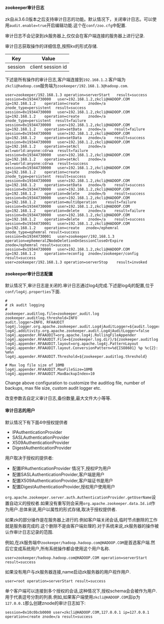 

#### zookeeper审计日志

zk自从3.6.0版本之后支持审计日志的功能。默认情况下，关闭审计日志。可以使用`audit.enable=true`开启编辑功能.这个在`conf/zoo.cfg`中配置.

审计日志不会记录到zk服务器上,仅仅会在客户端连接的服务器上进行记录.

审计日志获取操作的详细信息,按照kv的形式存储.

| Key   | Value |
| ----- | ----- |
|session | client session id |
下述是所有操作的审计日志,客户端连接到`192.168.1.2`.客户端为`zkcli@hadoop.com`服务端为`zookeeper/192.168.1.3@hadoop.com`.

    user=zookeeper/192.168.1.3 operation=serverStart   result=success
    session=0x19344730000   user=192.168.1.2,zkcli@HADOOP.COM  ip=192.168.1.2    operation=create    znode=/a    znode_type=persistent  result=success
    session=0x19344730000   user=192.168.1.2,zkcli@HADOOP.COM  ip=192.168.1.2    operation=create    znode=/a    znode_type=persistent  result=failure
    session=0x19344730000   user=192.168.1.2,zkcli@HADOOP.COM  ip=192.168.1.2    operation=setData   znode=/a    result=failure
    session=0x19344730000   user=192.168.1.2,zkcli@HADOOP.COM  ip=192.168.1.2    operation=setData   znode=/a    result=success
    session=0x19344730000   user=192.168.1.2,zkcli@HADOOP.COM  ip=192.168.1.2    operation=setAcl    znode=/a    acl=world:anyone:cdrwa  result=failure
    session=0x19344730000   user=192.168.1.2,zkcli@HADOOP.COM  ip=192.168.1.2    operation=setAcl    znode=/a    acl=world:anyone:cdrwa  result=success
    session=0x19344730000   user=192.168.1.2,zkcli@HADOOP.COM  ip=192.168.1.2    operation=create    znode=/b    znode_type=persistent  result=success
    session=0x19344730000   user=192.168.1.2,zkcli@HADOOP.COM  ip=192.168.1.2    operation=setData   znode=/b    result=success
    session=0x19344730000   user=192.168.1.2,zkcli@HADOOP.COM  ip=192.168.1.2    operation=delete    znode=/b    result=success
    session=0x19344730000   user=192.168.1.2,zkcli@HADOOP.COM  ip=192.168.1.2    operation=multiOperation    result=failure
    session=0x19344730000   user=192.168.1.2,zkcli@HADOOP.COM  ip=192.168.1.2    operation=delete    znode=/a    result=failure
    session=0x19344730000   user=192.168.1.2,zkcli@HADOOP.COM  ip=192.168.1.2    operation=delete    znode=/a    result=success
    session=0x19344730001   user=192.168.1.2,zkcli@HADOOP.COM  ip=192.168.1.2    operation=create   znode=/ephemral znode_type=ephemral result=success
    session=0x19344730001   user=zookeeper/192.168.1.3   operation=ephemeralZNodeDeletionOnSessionCloseOrExpire  znode=/ephemral result=success
    session=0x19344730000   user=192.168.1.2,zkcli@HADOOP.COM  ip=192.168.1.2    operation=reconfig  znode=/zookeeper/config result=success
    user=zookeeper/192.168.1.3 operation=serverStop    result=invoked

#### zookeeper审计日志配置

默认情况下,审计日志是关闭的.审计日志通过log4j完成.下述是log4j的配置,位于`conf/log4j.properties`下面.

    #
    # zk audit logging
    #
    zookeeper.auditlog.file=zookeeper_audit.log
    zookeeper.auditlog.threshold=INFO
    audit.logger=INFO, RFAAUDIT
    log4j.logger.org.apache.zookeeper.audit.Log4jAuditLogger=${audit.logger}
    log4j.additivity.org.apache.zookeeper.audit.Log4jAuditLogger=false
    log4j.appender.RFAAUDIT=org.apache.log4j.RollingFileAppender
    log4j.appender.RFAAUDIT.File=${zookeeper.log.dir}/${zookeeper.auditlog.file}
    log4j.appender.RFAAUDIT.layout=org.apache.log4j.PatternLayout
    log4j.appender.RFAAUDIT.layout.ConversionPattern=%d{ISO8601} %p %c{2}: %m%n
    log4j.appender.RFAAUDIT.Threshold=${zookeeper.auditlog.threshold}
    
    # Max log file size of 10MB
    log4j.appender.RFAAUDIT.MaxFileSize=10MB
    log4j.appender.RFAAUDIT.MaxBackupIndex=10

Change above configuration to customize the auditlog file, number of backups, max file size, custom audit logger etc.

改变参数去自定义审计日志,备份数量,最大文件大小等等.

#### 审计日志的用户

默认情况下有下面4中授权提供者

* IPAuthenticationProvider
* SASLAuthenticationProvider
* X509AuthenticationProvider
* DigestAuthenticationProvider

用户取决于授权的提供者:

* 配置IPAuthenticationProvider 情况下,授权IP为用户
* 配置SASLAuthenticationProvider,客户端是用户
* 配置X509AuthenticationProvider,客户端证书是用户
* 配置DigestAuthenticationProvider,授权用户使用用户 

`org.apache.zookeeper.server.auth.AuthenticationProvider.getUserName`设置自动义的授权者.如果没有重写则会采用`org.apache.zookeeper.data.Id.id`作为用户.总体来说,用户以属性的形式存储,取决于授权提供者.

如果zk的部分操作是在服务器上进行的.例如客户端关闭会话,临时节点删除的工作就是服务器完成的.这个删除不是由客户端处理的.对于系统来说,zk服务器的操作被认作审计日志记录的范围.

例如,在zk服务端中`zookeeper/hadoop.hadoop.com@HADOOP.COM`是首选客户端.然后它变成系统用户,所有系统操作都会使用这个用户名称.

	user=zookeeper/hadoop.hadoop.com@HADOOP.COM operation=serverStart result=success

如果没有用户与zk服务器连接,name启动zk服务器的用户视作用户.

	user=root operation=serverStart result=success

单个客户端可以连接到多个授权的会话,这种情况下,授权schema会会被作为用户.用于代表逗号分割的列表.例如,如果客户端使用`zkcli@HADOOP.COM`且ip为`127.0.0.1`那么创建znode的审计日志如下:

	session=0x10c0bcb0000 user=zkcli@HADOOP.COM,127.0.0.1 ip=127.0.0.1 operation=create znode=/a result=success


​	
